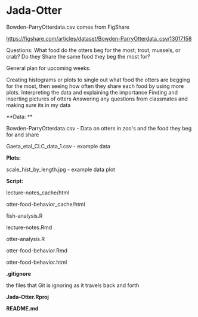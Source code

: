 # Jada-Otter


Bowden-ParryOtterdata.csv comes from FigShare

https://figshare.com/articles/dataset/Bowden-ParryOtterdata_csv/13017158

Questions:
What food do the otters beg for the most; trout, mussels, or crab?
Do they Share the same food they beg the most for?

General plan for upcoming weeks: 

Creating histograms or plots to single out what food the otters are begging for the most, then seeing how often they share each food by using more plots. 
Interpreting the data and explaining the importance 
Finding and inserting pictures of otters 
Answering any questions from classmates and making sure its in my data


**Data: **

  Bowden-ParryOtterdata.csv - Data on otters in zoo's and the food they beg for and share
  
  Gaeta_etal_CLC_data_1.csv - example data

**Plots:**

  scale_hist_by_length.jpg - example data plot 

**Script:**
  
  lecture-notes_cache/html
  
  otter-food-behavior_cache/html
  
  fish-analysis.R
  
  lecture-notes.Rmd
  
  otter-analysis.R
  
  otter-food-behavior.Rmd
  
  otter-food-behavior.html
  

**.gitignore**

the files that Git is ignoring as it travels back and forth

**Jada-Otter.Rproj**

**README.md**

